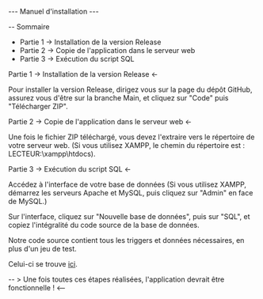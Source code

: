 --- Manuel d'installation ---

-- Sommaire 

- Partie 1 -> Installation de la version Release
- Partie 2 -> Copie de l'application dans le serveur web
- Partie 3 -> Exécution du script SQL


Partie 1 -> Installation de la version Release <-

Pour installer la version Release, dirigez vous sur la page du dépôt GitHub, assurez vous d'être sur la branche Main, et cliquez sur "Code" puis "Télécharger ZIP".


Partie 2 -> Copie de l'application dans le serveur web <-

Une fois le fichier ZIP téléchargé, vous devez l'extraire vers le répertoire de votre serveur web. (Si vous utilisez XAMPP, le chemin du répertoire est : LECTEUR:\xampp\htdocs).


Partie 3 -> Exécution du script SQL <-

Accédez à l'interface de votre base de données (Si vous utilisez XAMPP, démarrez les serveurs Apache et MySQL, puis cliquez sur "Admin" en face de MySQL.)

Sur l'interface, cliquez sur "Nouvelle base de données", puis sur "SQL", et copiez l'intégralité du code source de la base de données.

Notre code source contient tous les triggers et données nécessaires, en plus d'un jeu de test. 

Celui-ci se trouve [ici](/appresto/sql/appresto.sql).


-- > Une fois toutes ces étapes réalisées, l'application devrait être fonctionnelle ! <--